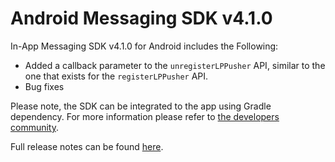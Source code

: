 # Android Messaging SDK v4.1.0

In-App Messaging SDK v4.1.0 for Android includes the Following:
* Added a callback parameter to the `unregisterLPPusher` API, similar to the one that exists for the `registerLPPusher` API.
* Bug fixes

Please note, the SDK can be integrated to the app using Gradle dependency. For more information please refer to [the developers community](https://developers.liveperson.com/android-quickstart.html).

Full release notes can be found [here](https://developers.liveperson.com/mobile-app-messaging-sdk-for-android-latest-release-notes.html).
